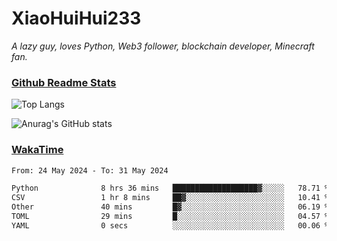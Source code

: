 # XiaoHuiHui233

*A lazy guy, loves Python, Web3 follower, blockchain developer, Minecraft fan.*

### [Github Readme Stats](https://github.com/anuraghazra/github-readme-stats)

![Top Langs](https://github-readme-stats.vercel.app/api/top-langs/?username=XiaoHuiHui233&layout=compact&theme=github_dark)

![Anurag's GitHub stats](https://github-readme-stats.vercel.app/api?username=XiaoHuiHui233&show_icons=true&theme=github_dark)

### [WakaTime](https://wakatime.com)

<!--START_SECTION:waka-->

```txt
From: 24 May 2024 - To: 31 May 2024

Python              8 hrs 36 mins   ███████████████████▓░░░░░   78.71 %
CSV                 1 hr 8 mins     ██▓░░░░░░░░░░░░░░░░░░░░░░   10.41 %
Other               40 mins         █▓░░░░░░░░░░░░░░░░░░░░░░░   06.19 %
TOML                29 mins         █░░░░░░░░░░░░░░░░░░░░░░░░   04.57 %
YAML                0 secs          ░░░░░░░░░░░░░░░░░░░░░░░░░   00.06 %
```

<!--END_SECTION:waka-->
